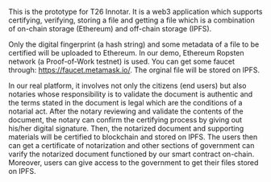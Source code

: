 This is the prototype for T26 Innotar. It is a web3 application which supports certifying, verifying, storing a file and getting a file which is a combination of on-chain storage (Ethereum) and off-chain storage (IPFS).  

Only the digital fingerprint (a hash string) and some metadata of a file to be certified will be uploaded to Ethereum. In our demo, Ethereum Ropsten network (a Proof-of-Work testnet) is used. You can get some faucet through: https://faucet.metamask.io/. The orginal file will be stored on IPFS.

In our real platform, it involves not only the citizens (end users) but also notaries whose responsibility is to validate the document is authentic and the terms stated in the document is legal which are the conditions of a notarial act. After the notary reviewing and validate the contents of the document, the notary can confirm the certifying process by giving out his/her digital signature. Then, the notarized document and supporting materials will be certified to blockchain and stored on IPFS. The users then can get a certificate of notarization and other sections of government can varify the notarized document functioned by our smart contract on-chain. Moreover, users can give access to the government to get their files stored on IPFS.
